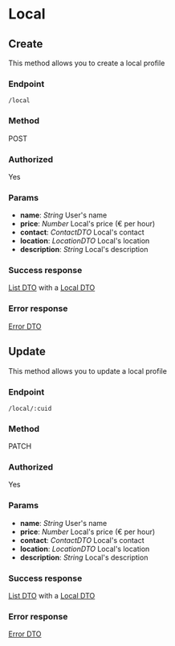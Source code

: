 # Local

## Create

This method allows you to create a local profile

### Endpoint

`/local`

### Method

POST

### Authorized

Yes

### Params

- **name**: _String_ User's name
- **price**: _Number_ Local's price (€ per hour)
- **contact**: _ContactDTO_ Local's contact
- **location**: _LocationDTO_ Local's location
- **description**: _String_ Local's description

### Success response

[List DTO](./DTO/list.md) with a [Local DTO](./DTO/local.md)

### Error response

[Error DTO](./DTO/error.md)

## Update

This method allows you to update a local profile

### Endpoint

`/local/:cuid`

### Method

PATCH

### Authorized

Yes

### Params

- **name**: _String_ User's name
- **price**: _Number_ Local's price (€ per hour)
- **contact**: _ContactDTO_ Local's contact
- **location**: _LocationDTO_ Local's location
- **description**: _String_ Local's description

### Success response

[List DTO](./DTO/list.md) with a [Local DTO](./DTO/local.md)

### Error response

[Error DTO](./DTO/error.md)
